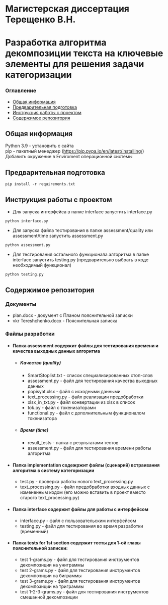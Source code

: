 # Магистерская диссертация Терещенко В.Н.
# Разработка алгоритма декомпозиции текста на ключевые элементы для решения задачи категоризации

### Оглавление
+ [Общая информация](#Общая-информация)
+ [Предварительная подготовка](#Предварительная-подготовка)
+ [Инструкция работы с проектом](#Инструкция)
+ [Содержимое репозитория](#Содержимое-репозитория)

## Общая информация
Python 3.9 - установить с сайта<br/>
pip - пакетный менеджер (https://pip.pypa.io/en/latest/installing/)<br/>
Добавить окружение в Enviroment операционной системы<br/>

## Предварительная подготовка
```
pip install -r requirements.txt
```
## Инструкция работы с проектом
+ Для запуска интерфейса в папке interface запустить interface.py
```
python interface.py
```
+ Для запуска файла тестирования в папке assessment/quality или assessment/time запустить assessment.py
```
python assessment.py
```
+ Для тестирования остального функционала алгоритма  в папке interface запустить testing.py (предварительно выбрать в коде необходимый функционал)
```
python testing.py
```
## Содержимое репозитория
### Документы
* plan.docx - документ с Планом пояснительной записки
* vkr Tereshchenko.docx - Пояснительная записка

### Файлы разработки
* #### Папка assessment содержит файлы для тестирования времени и качества выходных данных алгоритма
  * ##### Качество (quality)
    * SmartStoplist.txt - список специализированных стоп-слов
    * assessment.py - файл для тестирования качества выходных данных
    * popisyat.xlsx - файл с исходными данными
    * text_processing.py - файл реализации предобработки
    * xlsx_in_txt.py - файл конвертации из xlsx в список
    * tok.py - файл с токенизаторами
    * functional.py - файл с дополнительным функционалом токенизатора
  * ##### Время (time)
    * result_tests - папка с результатами тестов
    * assessment.py - файл для тестирования времени работы алгоритма
* #### Папка implementation содежржит файлы (сценарий) встраивания алгоритма в систему категоризации
  * test.py - проверка работы нового text_processing.py
  * text_processing.py - файл предобработки входных данных с измененным кодом (его можно вставить в проект вместо старого text_processing.py)
* #### Папка interface содержит файлы для работы с интерфейсом
  * interface.py - файл с пользовательским интерфейсом
  * testing.py - файл для тестирования во время разработки (временный)
* #### Папка tests for 1st section содержит тесты для 1-ой главы пояснительной записки:
  * test 1-grams.py - файл для тестирования инструментов декомпозиции на униграммы
  * test 2-grams.py - файл для тестирования инструментов декомпозиции на биграммы
  * test 3-grams.py - файл для тестирования инструментов декомпозиции на триграммы
  * test 1-2-3-grams.py - файл для тестирования инструментов смешанной декомпозиции

